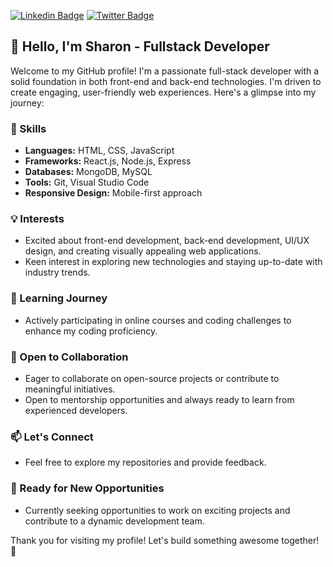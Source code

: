  [![Linkedin Badge](https://img.shields.io/badge/-edehsharon-blue?style=for-the-badge&logo=Linkedin&logoColor=white&link=https://www.linkedin.com/in/edeh-sharon-935a72251)](https://www.linkedin.com/in/edeh-sharon-935a72251) [![Twitter Badge](https://img.shields.io/badge/-@SharonEdeh-1ca0f1?style=for-the-badge&logo=twitter&logoColor=white&link=https://twitter.com/sharonEdeh)](https://twitter.com/sharonEdeh)

## 👋 Hello, I'm Sharon -  Fullstack Developer

Welcome to my GitHub profile! I'm a passionate full-stack developer with a solid foundation in both front-end and back-end technologies. I'm driven to create engaging, user-friendly web experiences. Here's a glimpse into my journey:

### 🔧 Skills
- **Languages:** HTML, CSS, JavaScript
- **Frameworks:** React.js, Node.js, Express
- **Databases:** MongoDB, MySQL
- **Tools:** Git, Visual Studio Code
- **Responsive Design:** Mobile-first approach

### 💡 Interests
- Excited about front-end development, back-end development, UI/UX design, and creating visually appealing web applications.
- Keen interest in exploring new technologies and staying up-to-date with industry trends.

### 🌱 Learning Journey
- Actively participating in online courses and coding challenges to enhance my coding proficiency.

### 🤝 Open to Collaboration
- Eager to collaborate on open-source projects or contribute to meaningful initiatives.
- Open to mentorship opportunities and always ready to learn from experienced developers.

### 📫 Let's Connect
- Feel free to explore my repositories and provide feedback.

### 🚀 Ready for New Opportunities
- Currently seeking opportunities to work on exciting projects and contribute to a dynamic development team.

Thank you for visiting my profile! Let's build something awesome together! 🚀
